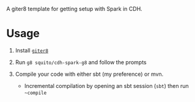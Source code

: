 A giter8 template for getting setup with Spark in CDH.

Usage
====

1. Install [`giter8`](https://github.com/n8han/giter8)

2. Run `g8 squito/cdh-spark-g8` and follow the prompts

3. Compile your code with either sbt (my preference) or mvn.
    * Incremental compilation by opening an sbt session (`sbt`) then run `~compile`

